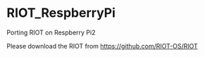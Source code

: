 # RIOT_RespberryPi
Porting RIOT on Respberry Pi2

Please download the RIOT from https://github.com/RIOT-OS/RIOT

